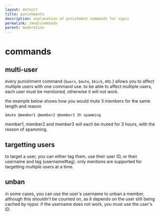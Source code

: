 ```yaml
---
layout: default
title: punishments
description: explanation of punishment commands for nypsi
permalink: /mod/commands
parent: moderation
---
```


# commands

## multi-user

every punishment command (`$warn`, `$mute`, `$kick`, etc.) allows you to affect multiple users with one command use. to be able to affect multiple users, each user must be mentioned, otherwise it will not work.

the example below shows how you would mute 3 members for the same length and reason

```
$mute @member1 @member2 @member3 3h spamming
```

member1, member2 and member3 will each be muted for 3 hours, with the reason of spamming.

## targetting users

to target a user, you can either tag them, use their user ID, or their username and tag (username#tag). only mentions are supported for targetting multiple users at a time.

## unban

in some cases, you can use the user's username to unban a member, although this shouldn't be counted on, as it depends on the user still being cached by nypsi. if the username does not work, you must use the user's ID.